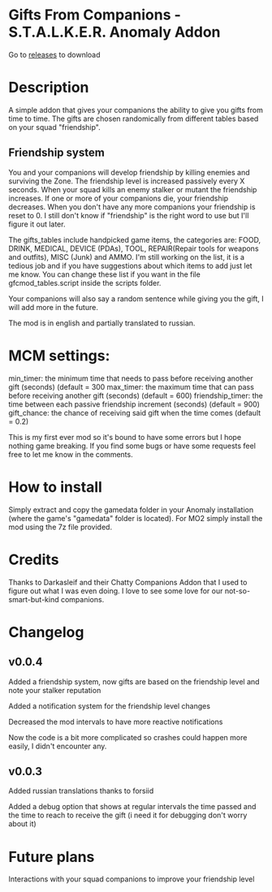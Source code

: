 # Gifts From Companions - S.T.A.L.K.E.R. Anomaly Addon

Go to [releases](https://github.com/ebrnrd/gifts_from_companions_anomaly/releases) to download

<h1>Description</h1>
A simple addon that gives your companions the ability to give you gifts from time to time. The gifts are chosen randomically from different tables based on your squad "friendship".

<h2>Friendship system</h2>
You and your companions will develop friendship by killing enemies and surviving the Zone. The friendship level is increased passively every X seconds. When your squad kills an enemy stalker or mutant the friendship increases. If one or more of your companions die, your friendship decreases. When you don't have any more companions your friendship is reset to 0. I still don't know if "friendship" is the right word to use but I'll figure it out later.

The gifts_tables include handpicked game items, the categories are: FOOD, DRINK, MEDICAL, DEVICE (PDAs), TOOL, REPAIR(Repair tools for weapons and outfits), MISC (Junk) and AMMO. I'm still working on the list, it is a tedious job and if you have suggestions about which items to add just let me know.
You can change these list if you want in the file gfcmod_tables.script inside the scripts folder.

Your companions will also say a random sentence while giving you the gift, I will add more in the future.

The mod is in english and partially translated to russian.

<h1>MCM settings:</h1>
min_timer: the minimum time that needs to pass before receiving another gift (seconds) (default = 300
max_timer: the maximum time that can pass before receiving another gift (seconds) (default = 600)
friendship_timer: the time between each passive friendship increment (seconds) (default = 900)
gift_chance: the chance of receiving said gift when the time comes (default = 0.2)

This is my first ever mod so it's bound to have some errors but I hope nothing game breaking. If you find some bugs or have some requests feel free to let me know in the comments.

<h1>How to install</h1>

Simply extract and copy the gamedata folder in your Anomaly installation (where the game's "gamedata" folder is located).
For MO2 simply install the mod using the 7z file provided.

<h1>Credits</h1>

Thanks to Darkasleif and their Chatty Companions Addon that I used to figure out what I was even doing.
I love to see some love for our not-so-smart-but-kind companions.

<h1>Changelog</h1>
<h2>v0.0.4</h2>

Added a friendship system, now gifts are based on the friendship level and note your stalker reputation

Added a notification system for the friendship level changes

Decreased the mod intervals to have more reactive notifications

Now the code is a bit more complicated so crashes could happen more easily, I didn't encounter any.

<h2>v0.0.3</h2>
Added russian translations thanks to forsiid

Added a debug option that shows at regular intervals the time passed and the time to reach to receive the gift (i need it for debugging don't worry about it)

<h1>Future plans</h1>
Interactions with your squad companions to improve your friendship level
